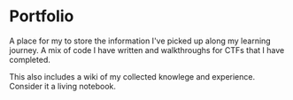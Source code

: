 # Portfolio
A place for my to store the information I've picked up along my learning journey.
A mix of code I have written and walkthroughs for CTFs that I have completed.

This also includes a wiki of my collected knowlege and experience. Consider it a living notebook.
